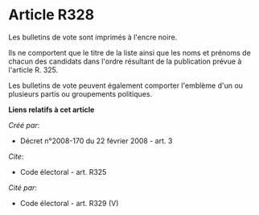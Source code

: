 # Article R328

Les bulletins de vote sont imprimés à l'encre noire. 

Ils ne comportent que le titre de la liste ainsi que les noms et prénoms de chacun des candidats dans l'ordre résultant de la
publication prévue à l'article R. 325. 

Les bulletins de vote peuvent également comporter l'emblème d'un ou plusieurs partis ou groupements politiques.

**Liens relatifs à cet article**

_Créé par_:

  - Décret n°2008-170 du 22 février 2008 - art. 3

_Cite_:

  - Code électoral - art. R325

_Cité par_:

  - Code électoral - art. R329 (V)
